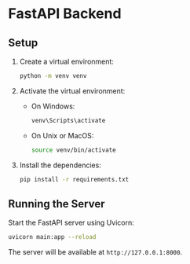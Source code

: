# FastAPI Backend

## Setup

1. Create a virtual environment:
    ```bash
    python -m venv venv
    ```

2. Activate the virtual environment:
    - On Windows:
        ```bash
        venv\Scripts\activate
        ```
    - On Unix or MacOS:
        ```bash
        source venv/bin/activate
        ```

3. Install the dependencies:
    ```bash
    pip install -r requirements.txt
    ```

## Running the Server

Start the FastAPI server using Uvicorn:
```bash
uvicorn main:app --reload
```

The server will be available at `http://127.0.0.1:8000`.
